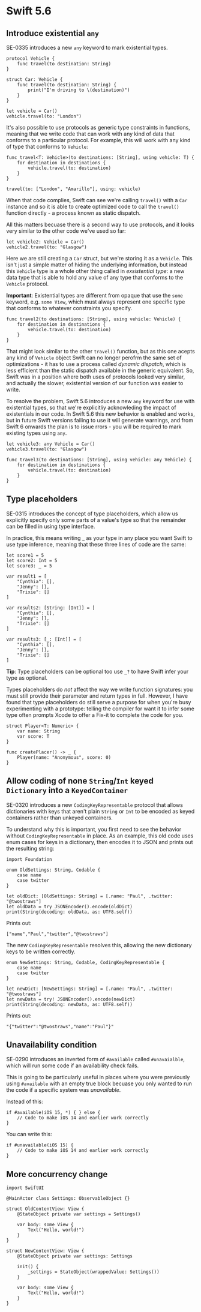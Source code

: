 # Swift 5.6

## Introduce existential `any`

SE-0335 introduces a new `any` keyword to mark existential types.

```
protocol Vehicle {
    func travel(to destination: String)
}

struct Car: Vehicle {
    func travel(to destination: String) {
        print("I'm driving to \(destination)")
    }
}

let vehicle = Car()
vehicle.travel(to: "London")
```

It's also possible to use protocols as generic type constraints in functions, meaning that we write code that can work with any kind of data that conforms to a particular protocol. For example, this will work with any kind of type that conforms to `Vehicle`:

```
func travel<T: Vehicle>(to destinations: [String], using vehicle: T) {
    for destination in destinations {
        vehicle.travel(to: destination)
    }
}

travel(to: ["London", "Amarillo"], using: vehicle)
```

When that code complies, Swift can see we're calling `travel()` with a `Car` instance and so it is able to create optimized code to call the `travel()` function directly - a process known as static dispatch.

All this matters becuase there is a second way to use protocols, and it looks very similar to the other code we've used so far:

```
let vehicle2: Vehicle = Car()
vehicle2.travel(to: "Glasgow")
```

Here we are still creating a `Car` struct, but we're storing it as a `Vehicle`. This isn't just a simple matter of hiding the underlying information, but instead this `Vehicle` type is a whole other thing called in _exsistential type_: a new data type that is able to hold any value of any type that conforms to the `Vehicle` protocol.

**Important**: Existential types are different from opaque that use the `some` keyword, e.g. `some View`, which must always represent one specific type that conforms to whatever constraints you specify.

```
func travel2(to destinations: [String], using vehicle: Vehicle) {
    for destination in destinations {
        vehicle.travel(to: destination)
    }
}
```

That might look similar to the other `travel()` function, but as this one acepts any kind of `Vehicle` object Swift can no longer perofrm the same set of optimizations - it has to use a process called _dynamic dispatch_, which is less efficient than the static dispatch available in the generic equivalent. So, Swift was in a position where both uses of protocols looked very similar, and actually the slower, existential version of our function was easier to write.

To resolve the problem, Swift 5.6 introduces a new `any` keyword for use with existential types, so that we're explicitliy acknowleding the impact of existentials in our code. In Swift 5.6 this new behavior is enabled and works, but in future Swift versions failing to use it will generate warnings, and from Swift 6 onwards the plan is to issue rrors - you will be required to mark existing types using `any`.

```
let vehicle3: any Vehicle = Car()
vehicle3.travel(to: "Glasgow")

func travel3(to destinations: [String], using vehicle: any Vehicle) {
    for destination in destinations {
        vehicle.travel(to: destination)
    }
}
```

## Type placeholders

SE-0315 introduces the concept of type placeholders, which allow us explicitly specify only some parts of a value's type so that the remainder can be filled in using type interface.

In practice, this means writing \_ as your type in any place you want Swift to use type inference, meaning that these three lines of code are the same:

```
let score1 = 5
let score2: Int = 5
let score3: _ = 5
```

```
var result1 = [
    "Cynthia": [],
    "Jenny": [],
    "Trixie": []
]

var results2: [String: [Int]] = [
    "Cynthia": [],
    "Jenny": [],
    "Trixie": []
]
```

```
var results3: [_: [Int]] = [
    "Cynthia": [],
    "Jenny": [],
    "Trixie": []
]
```

**Tip**: Type placeholders can be optional too use `_?` to have Swift infer your type as optional.

Types placeholders do _not_ affect the way we write function signatures: you must still provide their parameter and return types in full. However, I have found that type placeholders do still serve a purpose for when you're busy experimenting with a prototype: telling the compiler for want it to infer some type often prompts Xcode to offer a Fix-it to complete the code for you.

```
struct Player<T: Numeric> {
    var name: String
    var score: T
}

func createPlacer() -> _ {
    Player(name: "Anonymous", score: 0)
}
```

## Allow coding of none `String`/`Int` keyed `Dictionary` into a `KeyedContainer`

SE-0320 introduces a new `CodingKeyRepresentable` protocol that allows dictionaries with keys that aren't plain `String` or `Int` to be encoded as keyed containers rather than unkeyed containers.

To understand why this is important, you first need to see the behavior without `CodingKeyRepresentable` in place. As an example, this old code uses enum cases for keys in a dictionary, then encodes it to JSON and prints out the resulting string:

```
import Foundation

enum OldSettings: String, Codable {
    case name
    case twitter
}

let oldDict: [OldSettings: String] = [.name: "Paul", .twitter: "@twostraws"]
let oldData = try JSONEncoder().encode(oldDict)
print(String(decoding: oldData, as: UTF8.self))
```

Prints out:

```
["name","Paul","twitter","@twostraws"]
```

The new `CodingKeyRepresentable` resolves this, allowing the new dictionary keys to be written correctly.

```
enum NewSettings: String, Codable, CodingKeyRepresentable {
    case name
    case twitter
}

let newDict: [NewSettings: String] = [.name: "Paul", .twitter: "@twostraws"]
let newData = try! JSONEncoder().encode(newDict)
print(String(decoding: newData, as: UTF8.self))
```

Prints out:

```
"{"twitter":"@twostraws","name":"Paul"}"
```

## Unavailability condition

SE-0290 introduces an inverted form of `#available` called `#unavaialble`, which will run some code if an availability check fails.

This is going to be particularly useful in places where you were previously using `#available` with an empty true block becuase you only wanted to run the code if a specific system was _unavailable_.

Instead of this:

```
if #available(iOS 15, *) { } else {
    // Code to make iOS 14 and earlier work correctly
}
```

You can write this:

```
if #unavailable(iOS 15) {
    // Code to make iOS 14 and earlier work correctly
}
```

## More concurrency change

```
import SwiftUI

@MainActor class Settings: ObservableObject {}

struct OldContentView: View {
    @StateObject private var settings = Settings()

    var body: some View {
        Text("Hello, world!")
    }
}
```

```
struct NewContentView: View {
    @StateObject private var settings: Settings

    init() {
        _settings = StateObject(wrappedValue: Settings())
    }

    var body: some View {
        Text("Hello, world!")
    }
}

```
